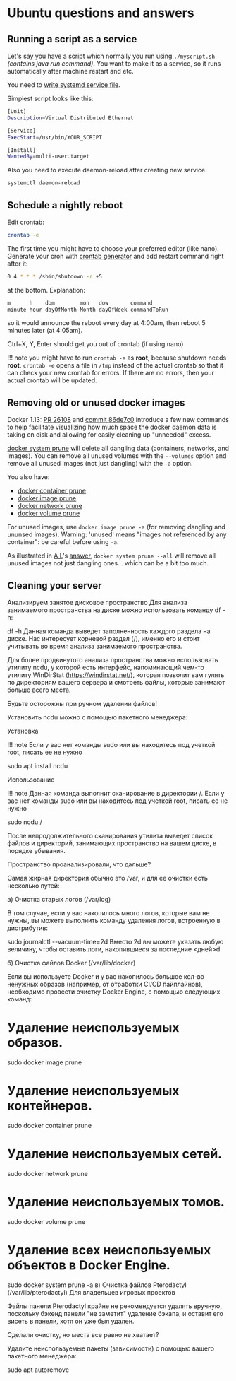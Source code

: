 # Ubuntu questions and answers

## Running a script as a service
Let's say you have a script which normally you run using `./myscript.sh` *(contains java run command)*. You want to make it as a service, so it runs automatically after machine restart and etc. 

You need to [write systemd service file](https://patrakov.blogspot.com/2011/01/writing-systemd-service-files.html).

Simplest script looks like this:

```bash
[Unit]
Description=Virtual Distributed Ethernet

[Service]
ExecStart=/usr/bin/YOUR_SCRIPT

[Install]
WantedBy=multi-user.target
```

Also you need to execute daemon-reload after creating new service.

```bash
systemctl daemon-reload
```

## Schedule a nightly reboot

Edit crontab:

```bash
crontab -e
```

The first time you might have to choose your preferred editor (like nano).  
Generate your cron with [crontab generator](https://crontab.cronhub.io/) and add restart command right after it:

```bash
0 4 * * * /sbin/shutdown -r +5
```

at the bottom. Explanation:

```bash
m      h    dom        mon   dow       command
minute hour dayOfMonth Month dayOfWeek commandToRun
```

so it would announce the reboot every day at 4:00am, then reboot 5 minutes later (at 4:05am).

Ctrl+X, Y, Enter should get you out of crontab (if using nano)

!!! note
    you might have to run `crontab -e` as **root**, because shutdown needs **root**. `crontab -e` opens a file in `/tmp` instead of the actual crontab so that it can check your new crontab for errors. If there are no errors, then your actual crontab will be updated.

## Removing old or unused docker images

Docker 1.13: [PR 26108](https://github.com/docker/docker/pull/26108) and [commit 86de7c0](https://github.com/docker/docker/commit/86de7c000f5d854051369754ad1769194e8dd5e1) introduce a few new commands to help facilitate visualizing how much space the docker daemon data is taking on disk and allowing for easily cleaning up "unneeded" excess.

[docker system prune](https://docs.docker.com/engine/reference/commandline/system_prune/) will delete all dangling data (containers, networks, and images). You can remove all unused volumes with the `--volumes` option and remove all unused images (not just dangling) with the `-a` option.

You also have:
- [docker container prune](https://docs.docker.com/engine/reference/commandline/container_prune/)
- [docker image prune](https://docs.docker.com/engine/reference/commandline/image_prune/)
- [docker network prune](https://docs.docker.com/engine/reference/commandline/network_prune/)
- [docker volume prune](https://docs.docker.com/engine/reference/commandline/volume_prune/)

For unused images, use `docker image prune -a` (for removing dangling and ununsed images).
Warning: 'unused' means "images not referenced by any container": be careful before using `-a`.

As illustrated in [A L](https://stackoverflow.com/users/1207596/a-l)'s [answer](https://stackoverflow.com/a/50405599/6309), `docker system prune --all` will remove all unused images not just dangling ones... which can be a bit too much.

## Cleaning your server

Анализируем занятое дисковое пространство
Для анализа занимаемого пространства на диске можно использовать команду df -h:

df -h
Данная команда выведет заполненность каждого раздела на диске. Нас интересует корневой раздел (/), именно его и стоит учитывать во время анализа занимаемого пространства.

Для более продвинутого анализа пространства можно использовать утилиту ncdu, у которой есть интерфейс, напоминающий чем-то утилиту WinDirStat (https://windirstat.net/), которая позволит вам гулять по директориям вашего сервера и смотреть файлы, которые занимают больше всего места.

Будьте осторожны при ручном удалении файлов!

Установить ncdu можно с помощью пакетного менеджера:

Установка

!!! note
    Если у вас нет команды sudo или вы находитесь под учеткой root, писать ее не нужно

sudo apt install ncdu

Использование

!!! note
    Данная команда выполнит сканирование в директории /. Если у вас нет команды sudo или вы находитесь под учеткой root, писать ее не нужно

sudo ncdu /

После непродолжительного сканирования утилита выведет список файлов и директорий, занимающих пространство на вашем диске, в порядке убывания.

Пространство проанализировали, что дальше? 

Самая жирная директория обычно это /var, и для ее очистки есть несколько путей:

а) Очистка старых логов (/var/log)

В том случае, если у вас накопилось много логов, которые вам не нужны, вы можете выполнить команду удаления логов, встроенную в дистрибутив:

sudo journalctl --vacuum-time=2d
Вместо 2d вы можете указать любую величину, чтобы оставить логи, накопившиеся за последние <дней>d

б) Очистка файлов Docker (/var/lib/docker)

Если вы используете Docker и у вас накопилось большое кол-во ненужных образов (например, от отработки CI/CD пайплайнов), необходимо провести очистку Docker Engine, с помощью следующих команд:

# Удаление неиспользуемых образов.
sudo docker image prune

# Удаление неиспользуемых контейнеров.
sudo docker container prune

# Удаление неиспользуемых сетей.
sudo docker network prune

# Удаление неиспользуемых томов.
sudo docker volume prune

# Удаление всех неиспользуемых объектов в Docker Engine.
sudo docker system prune -a
в) Очистка файлов Pterodactyl (/var/lib/pterodactyl)
Для владельцев игровых проектов

Файлы панели Pterodactyl крайне не рекомендуется удалять вручную, поскольку бэкенд панели "не заметит" удаление бэкапа, и оставит его висеть в панели, хотя он уже был удален.

Сделали очистку, но места все равно не хватает?

Удалите неиспользуемые пакеты (зависимости) с помощью вашего пакетного менеджера:

sudo apt autoremove
